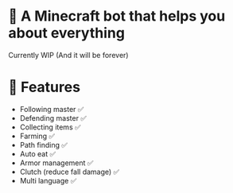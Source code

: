 # 🤖 A Minecraft bot that helps you about everything

Currently WIP (And it will be forever)

# 🎀 Features

-   Following master ✅
-   Defending master ✅
-   Collecting items ✅
-   Farming ✅
-   Path finding ✅
-   Auto eat ✅
-   Armor management ✅
-   Clutch (reduce fall damage) ✅
-   Multi language ✅
